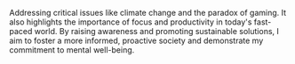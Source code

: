 Addressing critical issues like climate change and the paradox of gaming. It also highlights the importance of focus and productivity in today's fast-paced world. By raising awareness and promoting sustainable solutions, I aim to foster a more informed, proactive society and demonstrate my commitment to mental well-being.
